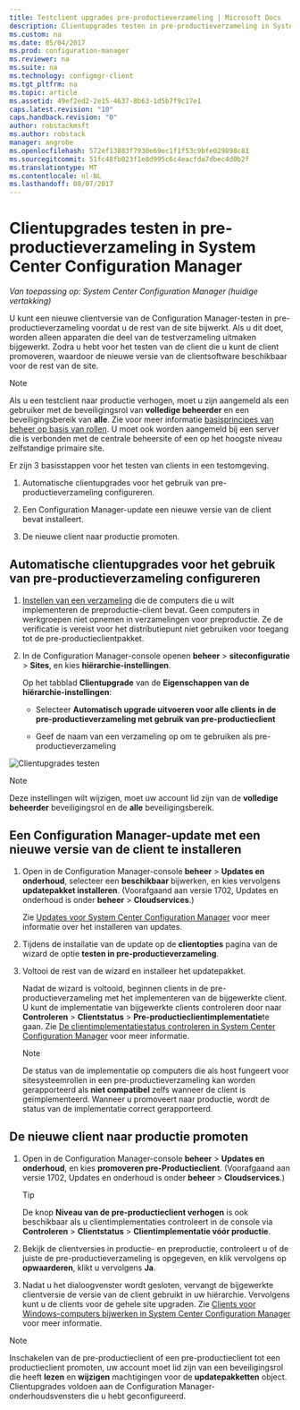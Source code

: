 ```yaml
---
title: Testclient upgrades pre-productieverzameling | Microsoft Docs
description: Clientupgrades testen in pre-productieverzameling in System Center Configuration Manager.
ms.custom: na
ms.date: 05/04/2017
ms.prod: configuration-manager
ms.reviewer: na
ms.suite: na
ms.technology: configmgr-client
ms.tgt_pltfrm: na
ms.topic: article
ms.assetid: 49ef2ed2-2e15-4637-8b63-1d5b7f9c17e1
caps.latest.revision: "10"
caps.handback.revision: "0"
author: robstackmsft
ms.author: robstack
manager: angrobe
ms.openlocfilehash: 572ef13883f7930e69ec1f1f53c9bfe029898c81
ms.sourcegitcommit: 51fc48fb023f1e8d995c6c4eacfda7dbec4d0b2f
ms.translationtype: MT
ms.contentlocale: nl-NL
ms.lasthandoff: 08/07/2017
---
```

# <a name="how-to-test-client-upgrades-in-a-pre-production-collection-in-system-center-configuration-manager"></a>Clientupgrades testen in pre-productieverzameling in System Center Configuration Manager

*Van toepassing op: System Center Configuration Manager (huidige vertakking)*

U kunt een nieuwe clientversie van de Configuration Manager-testen in pre-productieverzameling voordat u de rest van de site bijwerkt.  Als u dit doet, worden alleen apparaten die deel van de testverzameling uitmaken bijgewerkt. Zodra u hebt voor het testen van de client die u kunt de client promoveren, waardoor de nieuwe versie van de clientsoftware beschikbaar voor de rest van de site.

> [!NOTE]
> Als u een testclient naar productie verhogen, moet u zijn aangemeld als een gebruiker met de beveiligingsrol van **volledige beheerder** en een beveiligingsbereik van **alle**. Zie voor meer informatie [basisprincipes van beheer op basis van rollen](/sccm/core/understand/fundamentals-of-role-based-administration). U moet ook worden aangemeld bij een server die is verbonden met de centrale beheersite of een op het hoogste niveau zelfstandige primaire site.

 Er zijn 3 basisstappen voor het testen van clients in een testomgeving.  

1.  Automatische clientupgrades voor het gebruik van pre-productieverzameling configureren.  

2.  Een Configuration Manager-update een nieuwe versie van de client bevat installeert.  

3.  De nieuwe client naar productie promoten.  

##  <a name="to-configure-automatic-client-upgrades-to-use-a-pre-production-collection"></a>Automatische clientupgrades voor het gebruik van pre-productieverzameling configureren  

1. [Instellen van een verzameling](..\collections\create-collections.md) die de computers die u wilt implementeren de preproductie-client bevat. Geen computers in werkgroepen niet opnemen in verzamelingen voor preproductie. Ze de verificatie is vereist voor het distributiepunt niet gebruiken voor toegang tot de pre-productieclientpakket.   

1.  In de Configuration Manager-console openen **beheer** > **siteconfiguratie** > **Sites**, en kies **hiërarchie-instellingen**.  

     Op het tabblad **Clientupgrade** van de **Eigenschappen van de hiërarchie-instellingen**:  

    -   Selecteer **Automatisch upgrade uitvoeren voor alle clients in de pre-productieverzameling met gebruik van pre-productieclient**  

    -   Geef de naam van een verzameling op om te gebruiken als pre-productieverzameling  

![Clientupgrades testen](media/test-client-upgrades.png)

>[!NOTE]
>Deze instellingen wilt wijzigen, moet uw account lid zijn van de **volledige beheerder** beveiligingsrol en de **alle** beveiligingsbereik.


##  <a name="to-install-a-configuration-manager-update-that-includes-a-new-version-of-the-client"></a>Een Configuration Manager-update met een nieuwe versie van de client te installeren  

1.  Open in de Configuration Manager-console **beheer** > **Updates en onderhoud**, selecteer een **beschikbaar** bijwerken, en kies vervolgens **updatepakket installeren**. (Voorafgaand aan versie 1702, Updates en onderhoud is onder **beheer** > **Cloudservices**.)

     Zie [Updates voor System Center Configuration Manager](../../../../core/servers/manage/updates.md) voor meer informatie over het installeren van updates.  

2.  Tijdens de installatie van de update op de **clientopties** pagina van de wizard de optie **testen in pre-productieverzameling**.  

3.  Voltooi de rest van de wizard en installeer het updatepakket.  

     Nadat de wizard is voltooid, beginnen clients in de pre-productieverzameling met het implementeren van de bijgewerkte client. U kunt de implementatie van bijgewerkte clients controleren door naar **Controleren** > **Clientstatus** > **Pre-productieclientimplementatie**te gaan. Zie [De clientimplementatiestatus controleren in System Center Configuration Manager](../../../../core/clients/deploy/monitor-client-deployment-status.md) voor meer informatie.

    > [!NOTE]
    > De status van de implementatie op computers die als host fungeert voor sitesysteemrollen in een pre-productieverzameling kan worden gerapporteerd als **niet compatibel** zelfs wanneer de client is geïmplementeerd. Wanneer u promoveert naar productie, wordt de status van de implementatie correct gerapporteerd.

##  <a name="to-promote-the-new-client-to-production"></a>De nieuwe client naar productie promoten  

1.  Open in de Configuration Manager-console **beheer** > **Updates en onderhoud**, en kies **promoveren pre-Productieclient**. (Voorafgaand aan versie 1702, Updates en onderhoud is onder **beheer** > **Cloudservices**.)

    > [!TIP]
    > De knop **Niveau van de pre-productieclient verhogen** is ook beschikbaar als u clientimplementaties controleert in de console via **Controleren** > **Clientstatus** > **Clientimplementatie vóór productie**.

2.  Bekijk de clientversies in productie- en preproductie, controleert u of de juiste de pre-productieverzameling is opgegeven, en klik vervolgens op **opwaarderen**, klikt u vervolgens **Ja**.  

3.  Nadat u het dialoogvenster wordt gesloten, vervangt de bijgewerkte clientversie de versie van de client gebruikt in uw hiërarchie. Vervolgens kunt u de clients voor de gehele site upgraden. Zie [Clients voor Windows-computers bijwerken in System Center Configuration Manager](../../../../core/clients/manage/upgrade/upgrade-clients-for-windows-computers.md) voor meer informatie.  

>[!NOTE]
>Inschakelen van de pre-productieclient of een pre-productieclient tot een productieclient promoten, uw account moet lid zijn van een beveiligingsrol die heeft **lezen** en **wijzigen** machtigingen voor de **updatepakketten** object.
>Clientupgrades voldoen aan de Configuration Manager-onderhoudsvensters die u hebt geconfigureerd.
